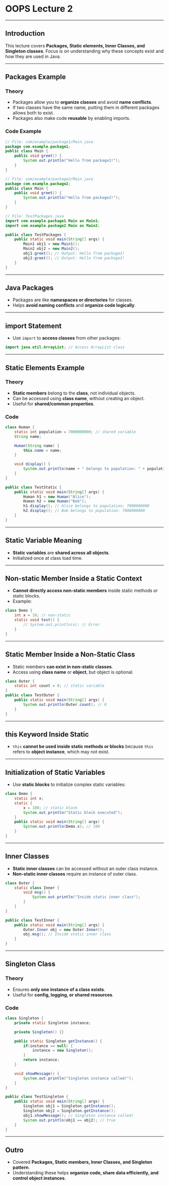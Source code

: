 # OOPS Lecture 2

---

## Introduction
This lecture covers **Packages, Static elements, Inner Classes, and Singleton classes**. Focus is on understanding why these concepts exist and how they are used in Java.

---

## Packages Example
### Theory
- Packages allow you to **organize classes** and avoid **name conflicts**.  
- If two classes have the same name, putting them in different packages allows both to exist.  
- Packages also make code **reusable** by enabling imports.

### Code Example
```java
// File: com/example/package1/Main.java
package com.example.package1;
public class Main {
    public void greet() {
        System.out.println("Hello from package1!");
    }
}

// File: com/example/package2/Main.java
package com.example.package2;
public class Main {
    public void greet() {
        System.out.println("Hello from package2!");
    }
}

// File: TestPackages.java
import com.example.package1.Main as Main1;
import com.example.package2.Main as Main2;

public class TestPackages {
    public static void main(String[] args) {
        Main1 obj1 = new Main1();
        Main2 obj2 = new Main2();
        obj1.greet(); // Output: Hello from package1!
        obj2.greet(); // Output: Hello from package2!
    }
}
```

---

## Java Packages
- Packages are like **namespaces or directories** for classes.  
- Helps **avoid naming conflicts** and **organize code logically**.

---

## import Statement
- Use `import` to **access classes** from other packages:  
```java
import java.util.ArrayList; // Access ArrayList class
```

---

## Static Elements Example
### Theory
- **Static members** belong to the **class**, not individual objects.  
- Can be accessed using **class name**, without creating an object.  
- Useful for **shared/common properties**.

### Code
```java
class Human {
    static int population = 7000000000; // shared variable
    String name;

    Human(String name) {
        this.name = name;
    }

    void display() {
        System.out.println(name + " belongs to population: " + population);
    }
}

public class TestStatic {
    public static void main(String[] args) {
        Human h1 = new Human("Alice");
        Human h2 = new Human("Bob");
        h1.display(); // Alice belongs to population: 7000000000
        h2.display(); // Bob belongs to population: 7000000000
    }
}
```

---

## Static Variable Meaning
- **Static variables** are **shared across all objects**.  
- Initialized once at class load time.

---

## Non-static Member Inside a Static Context
- **Cannot directly access non-static members** inside static methods or static blocks.  
- Example:
```java
class Demo {
    int x = 10; // non-static
    static void test() {
        // System.out.println(x); // Error
    }
}
```

---

## Static Member Inside a Non-Static Class
- Static members **can exist in non-static classes**.  
- Access using **class name** or **object**, but object is optional.  

```java
class Outer {
    static int count = 0; // static variable
}
public class TestOuter {
    public static void main(String[] args) {
        System.out.println(Outer.count); // 0
    }
}
```

---

## this Keyword Inside Static
- `this` **cannot be used inside static methods or blocks** because `this` refers to **object instance**, which may not exist.

---

## Initialization of Static Variables
- Use **static blocks** to initialize complex static variables:  
```java
class Demo {
    static int x;
    static {
        x = 100; // static block
        System.out.println("Static block executed");
    }
    public static void main(String[] args) {
        System.out.println(Demo.x); // 100
    }
}
```

---

## Inner Classes
- **Static inner classes** can be accessed without an outer class instance.  
- **Non-static inner classes** require an instance of outer class.

```java
class Outer {
    static class Inner {
        void msg() {
            System.out.println("Inside static inner class");
        }
    }
}

public class TestInner {
    public static void main(String[] args) {
        Outer.Inner obj = new Outer.Inner();
        obj.msg(); // Inside static inner class
    }
}
```

---

## Singleton Class
### Theory
- Ensures **only one instance of a class exists**.  
- Useful for **config, logging, or shared resources**.

### Code
```java
class Singleton {
    private static Singleton instance;

    private Singleton() {}

    public static Singleton getInstance() {
        if(instance == null) {
            instance = new Singleton();
        }
        return instance;
    }

    void showMessage() {
        System.out.println("Singleton instance called!");
    }
}

public class TestSingleton {
    public static void main(String[] args) {
        Singleton obj1 = Singleton.getInstance();
        Singleton obj2 = Singleton.getInstance();
        obj1.showMessage(); // Singleton instance called!
        System.out.println(obj1 == obj2); // true
    }
}
```

---

## Outro
- Covered **Packages, Static members, Inner Classes, and Singleton pattern**.  
- Understanding these helps **organize code, share data efficiently, and control object instances**.